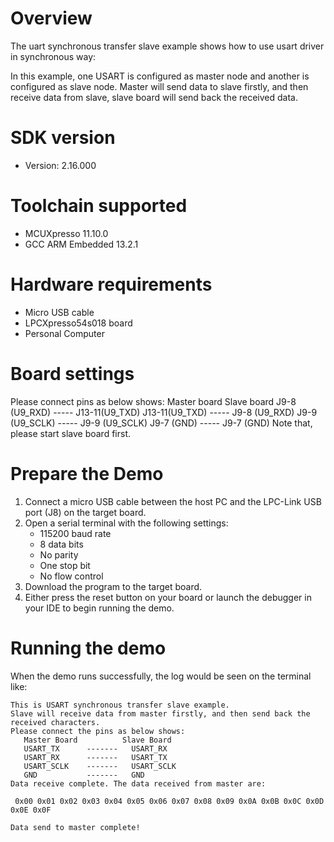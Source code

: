 Overview
========
The uart synchronous transfer slave example shows how to use usart driver in synchronous way:

In this example, one USART is configured as master node and another is configured as slave node.
Master will send data to slave firstly, and then receive data from slave, slave board will send back
the received data.

SDK version
===========
- Version: 2.16.000

Toolchain supported
===================
- MCUXpresso  11.10.0
- GCC ARM Embedded  13.2.1

Hardware requirements
=====================
- Micro USB cable
- LPCXpresso54s018 board
- Personal Computer

Board settings
==============
Please connect pins as below shows:
    Master board            Slave board
	J9-8  (U9_RXD)  -----    J13-11(U9_TXD)
	J13-11(U9_TXD)  -----    J9-8  (U9_RXD)
	J9-9  (U9_SCLK) -----    J9-9  (U9_SCLK)
	J9-7  (GND)     -----    J9-7  (GND)
Note that, please start slave board first.


Prepare the Demo
================
1.  Connect a micro USB cable between the host PC and the LPC-Link USB port (J8) on the target board.
2.  Open a serial terminal with the following settings:
    - 115200 baud rate
    - 8 data bits
    - No parity
    - One stop bit
    - No flow control
3.  Download the program to the target board.
4.  Either press the reset button on your board or launch the debugger in your IDE to begin running the demo.

Running the demo
================
When the demo runs successfully, the log would be seen on the terminal like:

~~~~~~~~~~~~~~~~~~~~~~~~~~~~~~
This is USART synchronous transfer slave example.
Slave will receive data from master firstly, and then send back the received characters.
Please connect the pins as below shows:
   Master Board          Slave Board
   USART_TX      -------   USART_RX
   USART_RX      -------   USART_TX
   USART_SCLK    -------   USART_SCLK
   GND           -------   GND
Data receive complete. The data received from master are:

 0x00 0x01 0x02 0x03 0x04 0x05 0x06 0x07 0x08 0x09 0x0A 0x0B 0x0C 0x0D 0x0E 0x0F

Data send to master complete!

~~~~~~~~~~~~~~~~~~~~~~~~~~~~~~
